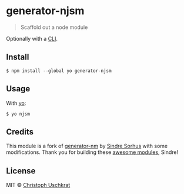 # generator-njsm

> Scaffold out a node module

Optionally with a [CLI](http://en.wikipedia.org/wiki/Command-line_interface).


## Install

```
$ npm install --global yo generator-njsm
```


## Usage

With [yo](https://github.com/yeoman/yo):

```
$ yo njsm
```


## Credits

This module is a fork of [generator-nm](https://github.com/sindresorhus/generator-nm) by [Sindre Sorhus](http://sindresorhus.com) with some modifications. Thank you for building these [awesome modules](https://www.npmjs.com/~sindresorhus), Sindre!


## License

MIT © [Christoph Uschkrat](http://github.com/uschek)
